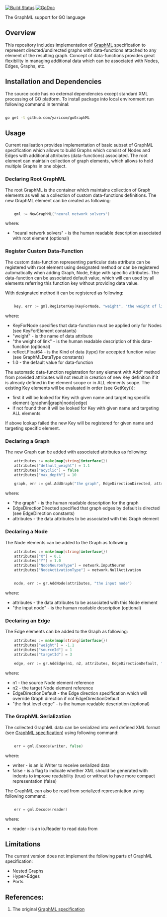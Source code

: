 [![Build Status](https://travis-ci.org/yaricom/goGraphML.svg?branch=master)](https://travis-ci.org/yaricom/goGraphML) [![GoDoc](https://godoc.org/github.com/yaricom/goGraphML/neat?status.svg)](https://godoc.org/github.com/yaricom/goGraphML/graphml)

The GraphML support for GO language

## Overview

This repository includes implementation of [GraphML][1] specification to represent directed/undirected graphs with data-functions
attached to any element of the resulting graph. Concept of data-functions provides great flexibility in managing additional
data which can be associated with Nodes, Edges, Graphs, etc.

## Installation and Dependencies

The source code has no external dependencies except standard XML processing of GO platform. To install package into local
environment run following command in terminal:

```bash

go get -t github.com/yaricom/goGraphML

```

## Usage

Current realisation provides implementation of basic subset of GraphML specification which allows to build Graphs which
consist of Nodes and Edges with additional attributes (data-functions) associated. The root element can maintain collection
of graph elements, which allows to hold multiple Graphs in one object.

### Declaring Root GraphML

The root GraphML is the container which maintains collection of Graph elements as well as a collection of custom data-functions
definitions. The new GraphML element can be created as following:

```GO

    gml := NewGraphML("neural network solvers")

```
where:

* "neural network solvers" - is the human readable description associated with root element (optional)


### Register Custom Data-Function

The custom data-function representing particular data attribute can be registered with root element using designated
method or can be registered automatically when adding Graph, Node, Edge with specific attributes. The data-function can
be associated default value, which will can used by all elements referring this function key without providing data value.

With designated method it can be registered as following:

```GO

    key, err := gml.RegisterKey(KeyForNode, "weight", "the weight of link", reflect.Float64, 1.0)

```
where:

* KeyForNode specifies that data-function must be applied only for Nodes (see KeyForElement constants)
* "weight" - is the name of data attribute
* "the weight of link" - is the human readable description of this data-function (optional)
* reflect.Float64 - is the Kind of data (type) for accepted function value (see GraphMLDataType constants)
* 1.0 - the default value for data-function

The automatic data-function registration for any element with Add* method from provided attributes will not result in creation
of new Key definition if it is already defined in the element scope or in ALL elements scope. The existing Key elements will
be evaluated in order (see GetKey()):

* first it will be looked for Key with given name and targeting specific element (graphml|graph|node|edge)
* if not found then it will be looked for Key with given name and targeting ALL elements

If above lookup failed the new Key will be registered for given name and targeting specific element.

### Declaring a Graph

The new Graph can be added with associated attributes as following:

```GO
    attributes := make(map[string]interface{})
    attributes["default_weight"] = 1.1
    attributes["acyclic"] = false
    attributes["max_depth"] = 10

    graph, err := gml.AddGraph("the graph", EdgeDirectionDirected, attributes)

```
where:

* "the graph" - is the human readable description for the graph
* EdgeDirectionDirected specified that graph edges by default is directed (see EdgeDirection constants)
* attributes - the data attributes to be associated with this Graph element

### Declaring a Node

The Node elements can be added to the Graph as following:

```GO
    attributes := make(map[string]interface{})
    attributes["X"] = 0.1
    attributes["Y"] = 1.0
    attributes["NodeNeuronType"] = network.InputNeuron
    attributes["NodeActivationType"] = network.NullActivation


    node, err := gr.AddNode(attributes, "the input node")

```
where:

* attributes - the data attributes to be associated with this Node element
* "the input node" - is the human readable description (optional)

### Declaring an Edge

The Edge elements can be added to the Graph as following:

```GO
    attributes := make(map[string]interface{})
    attributes["weight"] = -1.1
    attributes["sourceId"] = 1
    attributes["targetId"] = 3

    edge, err := gr.AddEdge(n1, n2, attributes, EdgeDirectionDefault, "the first level")

```
where:

* n1 - the source Node element reference
* n2 - the target Node element reference
* EdgeDirectionDefault - the Edge direction specification which will override Graph direction if not EdgeDirectionDefault
* "the first level edge" - is the human readable description (optional)


### The GraphML Serialization

The collected GraphML data can be serialized into well defined XML format (see [GraphML specification][1]) using following
command:

```GO

    err = gml.Encode(writer, false)

```
where:

* writer - is an io.Writer to receive serialized data
* false - is a flag to indicate whether XML should be generated with indents to improve readability (true) or without to
have more compact representation (false)

The GraphML can also be read from serialized representation using following command:

```GO

    err = gml.Decode(reader)

```
where:

* reader - is an io.Reader to read data from

## Limitations

The current version does not implement the following parts of GraphML specification:

* Nested Graphs
* Hyper-Edges
* Ports

## References:

1. The original [GraphML specification][1]


[1]:http://graphml.graphdrawing.org/specification.html